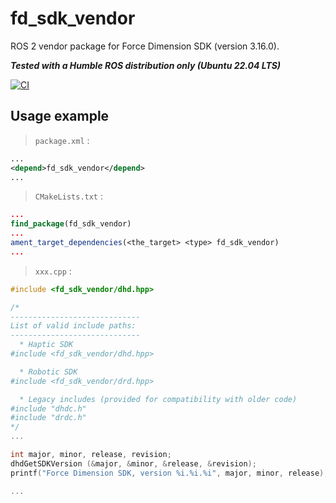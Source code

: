 # fd_sdk_vendor
ROS 2 vendor package for Force Dimension SDK (version 3.16.0).

***Tested with a Humble ROS distribution only (Ubuntu 22.04 LTS)***

[![CI](https://github.com/ICube-Robotics/fd_sdk_vendor/actions/workflows/ci.yml/badge.svg)](https://github.com/ICube-Robotics/fd_sdk_vendor/actions/workflows/ci.yml)

## Usage example


> `package.xml` :
```xml
...
<depend>fd_sdk_vendor</depend>
...
```

> `CMakeLists.txt` :
```cmake
...
find_package(fd_sdk_vendor)
...
ament_target_dependencies(<the_target> <type> fd_sdk_vendor)
...
```
> `xxx.cpp` :
```cpp
#include <fd_sdk_vendor/dhd.hpp>

/*
-----------------------------
List of valid include paths:
-----------------------------
  * Haptic SDK
#include <fd_sdk_vendor/dhd.hpp>

  * Robotic SDK
#include <fd_sdk_vendor/drd.hpp>

  * Legacy includes (provided for compatibility with older code)
#include "dhdc.h"
#include "drdc.h"
*/
...

int major, minor, release, revision;
dhdGetSDKVersion (&major, &minor, &release, &revision);
printf("Force Dimension SDK, version %i.%i.%i", major, minor, release);

...
```
